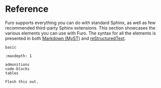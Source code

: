 # Reference

Furo supports everything you can do with standard Sphinx, as well as few recommended third-party Sphinx extensions. This section showcases the various elements you can use with Furo. The syntax for all the elements is presented in both [Markdown (MyST)][myst-markdown] and [reStructuredText].

```{toctree}
basic
```

```{toctree}
:maxdepth: 1

admonitions
code-blocks
tables
```

```{todo}
Flesh this out.
```

[myst-markdown]: https://myst-parser.readthedocs.io/en/latest/
[restructuredtext]: https://docutils.sourceforge.io/docs/user/rst/quickref.html
